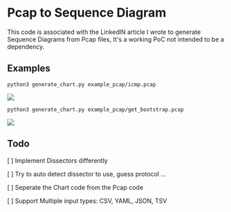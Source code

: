 # Pcap to Sequence Diagram

This code is associated with the LinkedIN article I wrote to generate Sequence Diagrams from Pcap files, It's a working PoC not intended to be a dependency.

## Examples

``` python3 generate_chart.py example_pcap/icmp.pcap ```

![](sample_outputs/output_icmp.png)

``` python3 generate_chart.py example_pcap/get_bootstrap.pcap ```

![](sample_outputs/output_bootstrap.png)

## Todo

[ ] Implement Dissectors differently

[ ] Try to auto detect dissector to use, guess protocol ...

[ ] Seperate the Chart code from the Pcap code

[ ] Support Multiple input types: CSV, YAML, JSON, TSV
